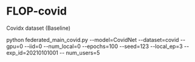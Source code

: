 # FLOP-covid
Covidx dataset (Baseline)

  python  federated_main_covid.py --model=CovidNet --dataset=covid --gpu=0 --iid=0 --num_local=0  --epochs=100  --seed=123 --local_ep=3  --exp_id=20210101001 --    num_users=5 
